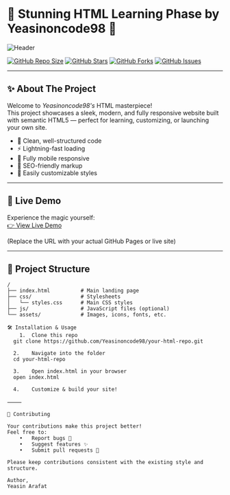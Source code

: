 # 🌟 Stunning HTML Learning Phase by Yeasinoncode98 🌟

![Header](https://raw.githubusercontent.com/Yeasinoncode98/your-html-repo/main/assets/header-image.png)

[![GitHub Repo Size](https://img.shields.io/github/repo-size/Yeasinoncode98/your-html-repo?style=for-the-badge&color=blueviolet)](https://github.com/Yeasinoncode98/your-html-repo)
[![GitHub Stars](https://img.shields.io/github/stars/Yeasinoncode98/your-html-repo?style=for-the-badge&color=yellowgreen)](https://github.com/Yeasinoncode98/your-html-repo/stargazers)
[![GitHub Forks](https://img.shields.io/github/forks/Yeasinoncode98/your-html-repo?style=for-the-badge&color=orange)](https://github.com/Yeasinoncode98/your-html-repo/network/members)
[![GitHub Issues](https://img.shields.io/github/issues/Yeasinoncode98/your-html-repo?style=for-the-badge&color=red)](https://github.com/Yeasinoncode98/your-html-repo/issues)

---

## ✨ About The Project

Welcome to *Yeasinoncode98's* HTML masterpiece!  
This project showcases a sleek, modern, and fully responsive website built with semantic HTML5 — perfect for learning, customizing, or launching your own site.

- 💎 Clean, well-structured code  
- ⚡ Lightning-fast loading  
- 📱 Fully mobile responsive  
- 🎯 SEO-friendly markup  
- 🎨 Easily customizable styles

---

## 🚀 Live Demo

Experience the magic yourself:  
[👉 View Live Demo](https://yeasinoncode98.github.io/your-html-repo)  

(Replace the URL with your actual GitHub Pages or live site)

---

## 📁 Project Structure

```plaintext
/
├── index.html          # Main landing page
├── css/                # Stylesheets
│   └── styles.css      # Main CSS styles
├── js/                 # JavaScript files (optional)
└── assets/             # Images, icons, fonts, etc.

🛠 Installation & Usage
	1.	Clone this repo
  git clone https://github.com/Yeasinoncode98/your-html-repo.git

  2.	Navigate into the folder
  cd your-html-repo

  3.	Open index.html in your browser
  open index.html

  4.	Customize & build your site!

⸻

🤝 Contributing

Your contributions make this project better!
Feel free to:
	•	Report bugs 🐛
	•	Suggest features ✨
	•	Submit pull requests 📝

Please keep contributions consistent with the existing style and structure.

Author, 
Yeasin Arafat
